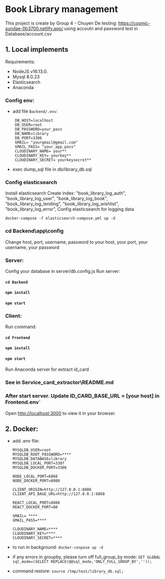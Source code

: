 # Book Library management

This project is create by Group 4 - Chuyen De
testing: https://cosmic-sundae-0b3700.netlify.app/
using accoutn and password test in Database/account.csv

## 1. Local implements

Requirements:

- NodeJS v16.13.0.
- Mysql 8.0.23
- Elasticsearch
- Anaconda

### Config env:

- add file `Backend/.env`:
  ```
   DB_HOST=localhost
   DB_USER=root
   DB_PASSWORD=your_pass
   DB_NAME=library
   DB_PORT=3306
   GMAIL= "yourgmail@gmail.com"
   GMAIL_PASS= "your_app_pass"
   CLOUDINARY_NAME= your**
   CLOUDINARY_KEY= yourkey**
   CLOUDINARY_SECRET= yourkeysecret**
  ```
- exec dump_sql file in db/library_db.sql

### Config elasticsearch

Install elasticsearch
Create index:
"book_library_log_auth",
"book_library_log_user",
"book_library_log_book",
"book_library_log_lending",
"book_library_log_wishlist",
"book_library_log_error",
Config elasticsearch for logging data

```
docker-compose -f elasticsearch-compose.yml up -d
```

### cd Backend\app\config

Change host, port, username, password to your host, your port, your username, your password

### Server:

Config your database in server/db.config.js
Run server:

#### `cd Backend`

#### `npm install`

#### `npm start`

### Client:

Run command:

#### `cd Frontend`

#### `npm install`

#### `npm start`

Run Anaconda server for extract id_card

### See in Service_card_extractor\README.md

### After start server. Update ID_CARD_BASE_URL = [your host] in Frontend\.env`

Open [http://localhost:3000](http://localhost:3000) to view it in your browser.

## 2. Docker:

- add .env file:

  ```
  MYSQLDB_USER=root
  MYSQLDB_ROOT_PASSWORD=****
  MYSQLDB_DATABASE=library
  MYSQLDB_LOCAL_PORT=3307
  MYSQLDB_DOCKER_PORT=3306

  NODE_LOCAL_PORT=6868
  NODE_DOCKER_PORT=8080

  CLIENT_ORIGIN=http://127.0.0.1:8888
  CLIENT_API_BASE_URL=http://127.0.0.1:6868

  REACT_LOCAL_PORT=8888
  REACT_DOCKER_PORT=80

  GMAIL= ****
  GMAIL_PASS=****

  CLOUDINARY_NAME=****
  CLOUDINARY_KEY=****
  CLOUDINARY_SECRET=****
  ```

- to run in background: `docker-conpose up -d`
- if any errors in groupby, please turn off full_group_by mode: `SET GLOBAL sql_mode=(SELECT REPLACE(@@sql_mode,'ONLY_FULL_GROUP_BY',''));`
- command restore: `source /tmp/test/library_db.sql;`
